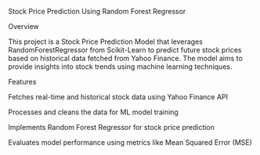 Stock Price Prediction Using Random Forest Regressor

Overview

This project is a Stock Price Prediction Model that leverages RandomForestRegressor from Scikit-Learn to predict future stock prices based on historical data fetched from Yahoo Finance. The model aims to provide insights into stock trends using machine learning techniques.

Features

Fetches real-time and historical stock data using Yahoo Finance API

Processes and cleans the data for ML model training

Implements Random Forest Regressor for stock price prediction

Evaluates model performance using metrics like Mean Squared Error (MSE)
